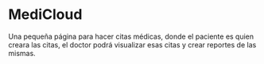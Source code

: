 # MediCloud
Una pequeña página para hacer citas médicas, donde el paciente es quien creara las citas, el doctor podrá visualizar 
esas citas y crear reportes de las mismas. 
